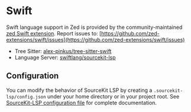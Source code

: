 # Swift

Swift language support in Zed is provided by the community-maintained [zed Swift extension](https://github.com/zed-extensions/swift).
Report issues to: [https://github.com/zed-extensions/swift/issues](https://github.com/zed-extensions/swift/issues)

- Tree Sitter: [alex-pinkus/tree-sitter-swift](https://github.com/alex-pinkus/tree-sitter-swift)
- Language Server: [swiftlang/sourcekit-lsp](https://github.com/swiftlang/sourcekit-lsp)

## Configuration

You can modify the behavior of SourceKit LSP by creating a `.sourcekit-lsp/config.json` under your home directory or in your project root. See [SourceKit-LSP configuration file](https://github.com/swiftlang/sourcekit-lsp/blob/main/Documentation/Configuration%20File.md) for complete documentation.
